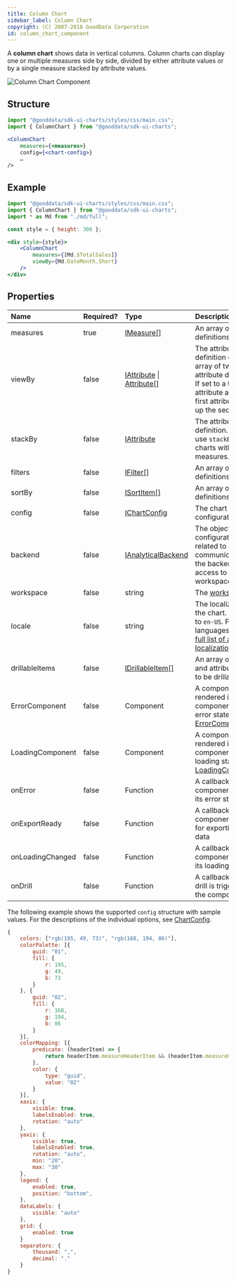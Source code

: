 ```yaml
---
title: Column Chart
sidebar_label: Column Chart
copyright: (C) 2007-2018 GoodData Corporation
id: column_chart_component
---
```


A **column chart** shows data in vertical columns. Column charts can display one or multiple measures side by side, divided by either attribute values or by a single measure stacked by attribute values.

![Column Chart Component](assets/column_chart.png "Column Chart Component")

## Structure

```jsx
import "@gooddata/sdk-ui-charts/styles/css/main.css";
import { ColumnChart } from "@gooddata/sdk-ui-charts";

<ColumnChart
    measures={<measures>}
    config={<chart-config>}
    …
/>
```

## Example

```jsx
import "@gooddata/sdk-ui-charts/styles/css/main.css";
import { ColumnChart } from "@gooddata/sdk-ui-charts";
import * as Md from "./md/full";

const style = { height: 300 };

<div style={style}>
    <ColumnChart
        measures={[Md.$TotalSales]}
        viewBy={Md.DateMonth.Short}
    />
</div>
```

## Properties

| Name | Required? | Type | Description |
| :--- | :--- | :--- | :--- |
| measures | true | [IMeasure[]](50_custom__execution.md#measure) | An array of measure definitions |
| viewBy | false | [IAttribute](50_custom__execution.md#attribute) &#124; [Attribute[]](50_custom__execution.md#attribute) | The attribute definition or an array of two attribute definitions. If set to a two-attribute array, the first attribute wraps up the second one. |
| stackBy | false | [IAttribute](50_custom__execution.md#attribute) | The attribute definition. Do not use `stackBy` in charts with multiple measures. |
| filters | false | [IFilter[]](30_tips__filter_visual_components.md) | An array of filter definitions |
| sortBy | false | [ISortItem[]](50_custom__result.md#sorting) | An array of sort definitions |
| config | false | [IChartConfig](15_props__chart_config.md) | The chart configuration object |
| backend | false | [IAnalyticalBackend](https://sdk.gooddata.com/gooddata-ui-apidocs/docs/sdk-backend-spi.ianalyticalbackend.html) | The object with the configuration related to communication with the backend and access to analytical workspaces |
| workspace | false | string | The [workspace](02_start__execution_model.md#where-do-measures-and-attributes-come-from) ID |
| locale | false | string | The localization of the chart. Defaults to `en-US`. For other languages, see the [full list of available localizations](https://github.com/gooddata/gooddata-ui-sdk/blob/master/libs/sdk-ui/src/base/localization/Locale.ts). |
| drillableItems | false | [IDrillableItem[]](15_props__drillable_item.md) | An array of points and attribute values to be drillable. |
| ErrorComponent | false | Component | A component to be rendered if this component is in error state (see [ErrorComponent](15_props__error_component.md)) |
| LoadingComponent | false | Component | A component to be rendered if this component is in loading state (see [LoadingComponent](15_props__loading_component.md)) |
| onError | false | Function | A callback when the component updates its error state |
| onExportReady | false | Function | A callback when the component is ready for exporting its data |
| onLoadingChanged | false | Function | A callback when the component updates its loading state |
| onDrill | false | Function | A callback when a drill is triggered on the component |

The following example shows the supported `config` structure with sample values. For the descriptions of the individual options, see [ChartConfig](15_props__chart_config.md).

```javascript
{
    colors: ["rgb(195, 49, 73)", "rgb(168, 194, 86)"],
    colorPalette: [{
        guid: "01",
        fill: {
            r: 195,
            g: 49,
            b: 73
        }
    }, {
        guid: "02",
        fill: {
            r: 168,
            g: 194,
            b: 86
        }
    }],
    colorMapping: [{
        predicate: (headerItem) => {
            return headerItem.measureHeaderItem && (headerItem.measureHeaderItem.localIdentifier === "m1_localIdentifier")
        },
        color: {
            type: "guid",
            value: "02"
        }
    }],
    xaxis: {
        visible: true,
        labelsEnabled: true,
        rotation: "auto"
    },
    yaxis: {
        visible: true,
        labelsEnabled: true,
        rotation: "auto",
        min: "20",
        max: "30"
    },
    legend: {
        enabled: true,
        position: "bottom",
    },
    dataLabels: {
        visible: "auto"
    },
    grid: {
        enabled: true
    }
    separators: {
        thousand: ",",
        decimal: "."
    }
}
```
